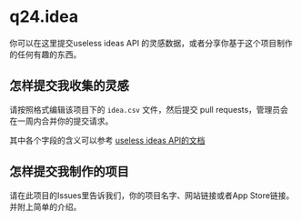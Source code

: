 # q24.idea

你可以在这里提交useless ideas API 的灵感数据，或者分享你基于这个项目制作的任何有趣的东西。

## 怎样提交我收集的灵感

请按照格式编辑该项目下的 `idea.csv` 文件，然后提交 pull requests，管理员会在一周内合并你的提交请求。

其中各个字段的含义可以参考 [useless ideas API的文档](https://www.notion.so/51c55708c62b4fbdb7a01f10834b70d8)

## 怎样提交我制作的项目

请在此项目的Issues里告诉我们，你的项目名字、网站链接或者App Store链接。并附上简单的介绍。


